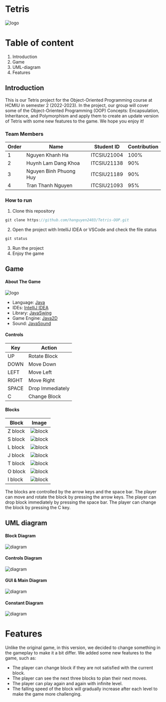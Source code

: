 # Tetris
![logo](https://i.imgur.com/RyRjSbc.png)




# Table of content
1. Introduction
2. Game
3. UML-diagram
4. Features

## Introduction
This is our Tetris project for the Object-Oriented Programming course at HCMIU in semester 2 (2022-2023). In the project, our group will cover some of the Object-Oriented Programming (OOP) Concepts: Encapsulation, Inheritance, and Polymorphism and apply them to create an update version of Tetris with some new features to the game. We hope you enjoy it!
### Team Members
| Order | Name| Student ID| Contribution |
|--------------|-------|------|-------|
| 1 | Nguyen Khanh Ha | ITCSIU21004 | 100% |
| 2 | Huynh Lam Dang Khoa | ITCSIU21138 | 90% |
| 3 | Nguyen Binh Phuong Huy | ITCSIU21189 | 90%|
| 4 | Tran Thanh Nguyen | ITCSIU21093 | 95% |

### How to run
1. Clone this repository
```c
git clone https://github.com/hanguyen2403/Tetris-OOP.git
```
2. Open the project with IntelliJ IDEA or VSCode and check the file status
```c
git status
```
3. Run the project
4. Enjoy the game
## Game
#### About The Game
![logo](https://i.imgur.com/5kEXFAI.png)
- Language: [Java](https://www.java.com/en/)
- IDEs: [IntelliJ IDEA](https://www.jetbrains.com/idea/)
- Library: [JavaSwing](https://docs.oracle.com/javase/tutorial/uiswing/)
- Game Engine: [Java2D](https://docs.oracle.com/javase/7/docs/api/java/awt/Graphics2D.html)
- Sound: [JavaSound](https://docs.oracle.com/javase/7/docs/api/javax/sound/sampled/Clip.html)
#### Controls
| Key | Action |
|--------------|-------|
| UP | Rotate Block | 
| DOWN | Move Down|  
| LEFT | Move Left| 
| RIGHT | Move Right| 
| SPACE | Drop Immediately  | 
| C | Change Block | 

#### Blocks
| Block | Image |
|--------------|-------|
| Z block | ![block](https://i.imgur.com/yBiZVVU.png) | 
|	S block | ![block](https://i.imgur.com/pWnqmQL.png)|  
| 	L block | ![block](https://i.imgur.com/5EFKWED.png)| 
| J block | ![block](https://i.imgur.com/Bwui9kw.png)| 
| T block | ![block](https://i.imgur.com/zM1A99r.png)  | 
| O block | ![block](https://i.imgur.com/1DllBmW.png) |
| I block | ![block](https://i.imgur.com/8WEGRHK.png) | 

The blocks are controlled by the arrow keys and the space bar. The player can move and rotate the block by pressing the arrow keys. The player can drop block immediately by pressing the space bar. The player can change the block by pressing the C key.



## UML diagram
#### Block Diagram
![diagram](https://i.imgur.com/SGFIX0d.png)
#### Controls Diagram
![diagram](https://i.imgur.com/5r2gWVY.png)
#### GUI & Main Diagram
![diagram](https://i.imgur.com/spl7bCO.png)
#### Constant Diagram
![diagram](https://i.imgur.com/H27cZTO.png)


# Features
Unlike the original game, in this version, we decided to change something in the gameplay to make it a bit differ. We added some new features to the game, such as:

- The player can change block if they are not satisfied with the current block.
- The player can see the next three blocks to plan their next moves.
- The player can play again and again with infinite level.
- The falling speed of the block will gradually increase after each level to make the game more challenging.
